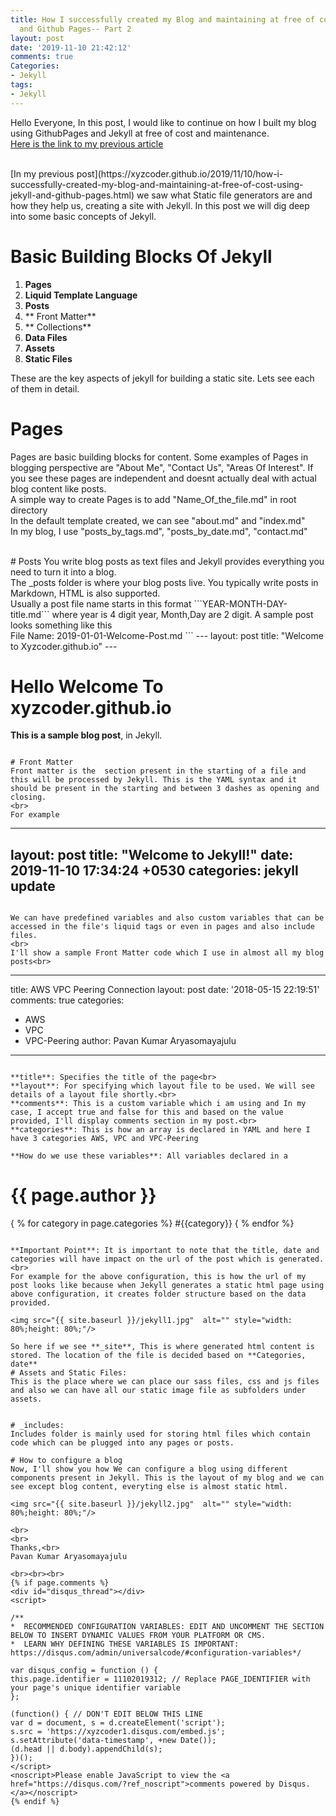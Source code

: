 ```yaml
---
title: How I successfully created my Blog and maintaining at free of cost using Jekyll
  and Github Pages-- Part 2
layout: post
date: '2019-11-10 21:42:12'
comments: true
Categories:
- Jekyll
tags:
- Jekyll
---
```


Hello Everyone,
In this post, I would like to continue on how I built my blog using GithubPages and Jekyll at free of cost and maintenance. 
<br>
[Here is the link to my previous article](https://xyzcoder.github.io/2019/11/10/how-i-successfully-created-my-blog-and-maintaining-at-free-of-cost-using-jekyll-and-github-pages.html) 

<br>
[In my previous post](https://xyzcoder.github.io/2019/11/10/how-i-successfully-created-my-blog-and-maintaining-at-free-of-cost-using-jekyll-and-github-pages.html)  we saw what Static file generators are and how they help us, creating a site with Jekyll. In this post we will dig deep into some basic concepts of Jekyll.

# Basic Building Blocks Of Jekyll
1. **Pages**
2. **Liquid Template Language**
3. **Posts**
4. ** Front Matter**
5. ** Collections**
6. **Data Files**
7. **Assets**
8. **Static Files**

These are the key aspects of jekyll for building a static site. Lets see each of them in detail.

# Pages
Pages are basic building blocks for content. Some examples of Pages in blogging perspective are "About Me", "Contact Us", "Areas Of Interest". If you see these pages are independent and doesnt actually deal with actual blog content like posts.
<br>
A simple way to create Pages is to add "Name_Of_the_file.md" in root directory
<br>
In the default template created, we can see "about.md" and "index.md"
<br>
In my blog, I use "posts_by_tags.md", "posts_by_date.md", "contact.md"

<br>
# Posts
You write blog posts as text files and Jekyll provides everything you need to turn it into a blog.
<br>
The _posts folder is where your blog posts live. You typically write posts in Markdown, HTML is also supported.
<br>
Usually a post file name starts in this format ```YEAR-MONTH-DAY-title.md```  where year is 4 digit year, Month,Day are 2 digit. A sample post looks something like this

<br>
File Name: 2019-01-01-Welcome-Post.md
```
---
layout: post
title:  "Welcome to Xyzcoder.github.io"
---

# Hello Welcome To xyzcoder.github.io

**This is a sample blog post**,  in Jekyll.
```

# Front Matter
Front matter is the  section present in the starting of a file and this will be processed by Jekyll. This is the YAML syntax and it should be present in the starting and between 3 dashes as opening and closing.
<br>
For example
```

---
layout: post
title:  "Welcome to Jekyll!"
date:   2019-11-10 17:34:24 +0530
categories: jekyll update
---

```

We can have predefined variables and also custom variables that can be accessed in the file's liquid tags or even in pages and also include files.
<br>
I'll show a sample Front Matter code which I use in almost all my blog posts<br>

```

---
title: AWS VPC Peering Connection
layout: post
date: '2018-05-15 22:19:51'
comments: true
categories:
- AWS
- VPC
- VPC-Peering
author: Pavan Kumar Aryasomayajulu
---

```

**title**: Specifies the title of the page<br>
**layout**: For specifying which layout file to be used. We will see details of a layout file shortly.<br>
**comments**: This is a custom variable which i am using and In my case, I accept true and false for this and based on the value provided, I'll display comments section in my post.<br>
**categories**: This is how an array is declared in YAML and here I have 3 categories AWS, VPC and VPC-Peering

**How do we use these variables**: All variables declared in a 
```
<h1>{{ page.author }}</h1>

{ % for category in page.categories %}
		<span class="tag">#{{category}}</span>
{ % endfor %}
```

**Important Point**: It is important to note that the title, date and categories will have impact on the url of the post which is generated.
<br>
For example for the above configuration, this is how the url of my post looks like because when Jekyll generates a static html page using above configuration, it creates folder structure based on the data provided.

<img src="{{ site.baseurl }}/jekyll1.jpg"  alt="" style="width: 80%;height: 80%;"/>

So here if we see **_site**, This is where generated html content is stored. The location of the file is decided based on **Categories, date**
# Assets and Static Files:
This is the place where we can place our sass files, css and js files and also we can have all our static image file as subfolders under assets.


# _includes:
Includes folder is mainly used for storing html files which contain code which can be plugged into any pages or posts.

# How to configure a blog 
Now, I'll show you how We can configure a blog using different components present in Jekyll. This is the layout of my blog and we can see except blog content, everyting else is almost static html.

<img src="{{ site.baseurl }}/jekyll2.jpg"  alt="" style="width: 80%;height: 80%;"/>

<br>
<br>
Thanks,<br>
Pavan Kumar Aryasomayajulu

<br><br><br>
{% if page.comments %}
<div id="disqus_thread"></div>
<script>

/**
*  RECOMMENDED CONFIGURATION VARIABLES: EDIT AND UNCOMMENT THE SECTION BELOW TO INSERT DYNAMIC VALUES FROM YOUR PLATFORM OR CMS.
*  LEARN WHY DEFINING THESE VARIABLES IS IMPORTANT: https://disqus.com/admin/universalcode/#configuration-variables*/

var disqus_config = function () {
this.page.identifier = 11102019312; // Replace PAGE_IDENTIFIER with your page's unique identifier variable
};

(function() { // DON'T EDIT BELOW THIS LINE
var d = document, s = d.createElement('script');
s.src = 'https://xyzcoder1.disqus.com/embed.js';
s.setAttribute('data-timestamp', +new Date());
(d.head || d.body).appendChild(s);
})();
</script>
<noscript>Please enable JavaScript to view the <a href="https://disqus.com/?ref_noscript">comments powered by Disqus.</a></noscript>
{% endif %}